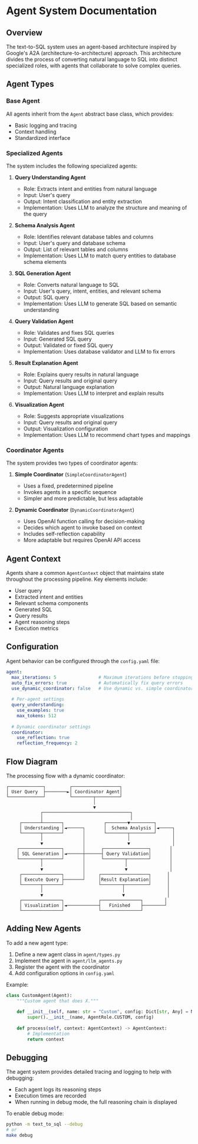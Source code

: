 # Agent System Documentation

## Overview

The text-to-SQL system uses an agent-based architecture inspired by Google's A2A (architecture-to-architecture) approach. This architecture divides the process of converting natural language to SQL into distinct specialized roles, with agents that collaborate to solve complex queries.

## Agent Types

### Base Agent

All agents inherit from the `Agent` abstract base class, which provides:
- Basic logging and tracing
- Context handling
- Standardized interface

### Specialized Agents

The system includes the following specialized agents:

1. **Query Understanding Agent** 
   - Role: Extracts intent and entities from natural language
   - Input: User's query
   - Output: Intent classification and entity extraction
   - Implementation: Uses LLM to analyze the structure and meaning of the query

2. **Schema Analysis Agent**
   - Role: Identifies relevant database tables and columns
   - Input: User's query and database schema
   - Output: List of relevant tables and columns
   - Implementation: Uses LLM to match query entities to database schema elements

3. **SQL Generation Agent**
   - Role: Converts natural language to SQL
   - Input: User's query, intent, entities, and relevant schema
   - Output: SQL query
   - Implementation: Uses LLM to generate SQL based on semantic understanding

4. **Query Validation Agent**
   - Role: Validates and fixes SQL queries
   - Input: Generated SQL query
   - Output: Validated or fixed SQL query
   - Implementation: Uses database validator and LLM to fix errors

5. **Result Explanation Agent**
   - Role: Explains query results in natural language
   - Input: Query results and original query
   - Output: Natural language explanation
   - Implementation: Uses LLM to interpret and explain results

6. **Visualization Agent**
   - Role: Suggests appropriate visualizations
   - Input: Query results and original query
   - Output: Visualization configuration
   - Implementation: Uses LLM to recommend chart types and mappings

### Coordinator Agents

The system provides two types of coordinator agents:

1. **Simple Coordinator** (`SimpleCoordinatorAgent`)
   - Uses a fixed, predetermined pipeline
   - Invokes agents in a specific sequence
   - Simpler and more predictable, but less adaptable

2. **Dynamic Coordinator** (`DynamicCoordinatorAgent`)
   - Uses OpenAI function calling for decision-making
   - Decides which agent to invoke based on context
   - Includes self-reflection capability
   - More adaptable but requires OpenAI API access

## Agent Context

Agents share a common `AgentContext` object that maintains state throughout the processing pipeline. Key elements include:

- User query
- Extracted intent and entities
- Relevant schema components
- Generated SQL
- Query results
- Agent reasoning steps
- Execution metrics

## Configuration

Agent behavior can be configured through the `config.yaml` file:

```yaml
agent:
  max_iterations: 5                # Maximum iterations before stopping
  auto_fix_errors: true            # Automatically fix query errors
  use_dynamic_coordinator: false   # Use dynamic vs. simple coordinator
  
  # Per-agent settings
  query_understanding:
    use_examples: true
    max_tokens: 512
  
  # Dynamic coordinator settings
  coordinator:
    use_reflection: true
    reflection_frequency: 2
```

## Flow Diagram

The processing flow with a dynamic coordinator:

```
┌─────────────┐         ┌──────────────────┐
│ User Query  ├────────►│ Coordinator Agent│
└─────────────┘         └────────┬─────────┘
                                 │
                                 ▼
             ┌─────────────────────────────────┐
             │                                 │
     ┌───────┴───────┐               ┌────────▼─────────┐
     │ Understanding │◄──────┐       │  Schema Analysis │◄─────┐
     └───────┬───────┘       │       └────────┬─────────┘      │
             │               │                │                │
             ▼               │                ▼                │
    ┌────────────────┐       │      ┌─────────────────┐       │
    │ SQL Generation │◄──────┼──────┤ Query Validation│       │
    └────────┬───────┘       │      └────────┬────────┘       │
             │               │               │                │
             ▼               │               ▼                │
     ┌───────────────┐       │     ┌──────────────────┐      │
     │ Execute Query ├───────┘     │Result Explanation│      │
     └───────┬───────┘             └────────┬─────────┘      │
             │                              │                │
             ▼                              ▼                │
     ┌───────────────┐             ┌───────────────┐        │
     │ Visualization │◄────────────┤   Finished    ├────────┘
     └───────────────┘             └───────────────┘
```

## Adding New Agents

To add a new agent type:

1. Define a new agent class in `agent/types.py`
2. Implement the agent in `agent/llm_agents.py`
3. Register the agent with the coordinator
4. Add configuration options in `config.yaml`

Example:

```python
class CustomAgent(Agent):
    """Custom agent that does X."""
    
    def __init__(self, name: str = "Custom", config: Dict[str, Any] = None):
        super().__init__(name, AgentRole.CUSTOM, config)
    
    def process(self, context: AgentContext) -> AgentContext:
        # Implementation
        return context
```

## Debugging

The agent system provides detailed tracing and logging to help with debugging:

- Each agent logs its reasoning steps
- Execution times are recorded
- When running in debug mode, the full reasoning chain is displayed

To enable debug mode:

```bash
python -m text_to_sql --debug
# or
make debug
```